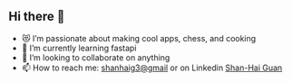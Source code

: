 ## Hi there 👋


- 😻 I’m passionate about making cool apps, chess, and cooking
- 🌱 I’m currently learning fastapi
- 👯 I’m looking to collaborate on anything
- 📫 How to reach me: [shanhaig3@gmail](mailto:shanhaig3@gmail) or on Linkedin [Shan-Hai Guan](https://www.linkedin.com/in/shan-hai-guan-a72b70312/)



